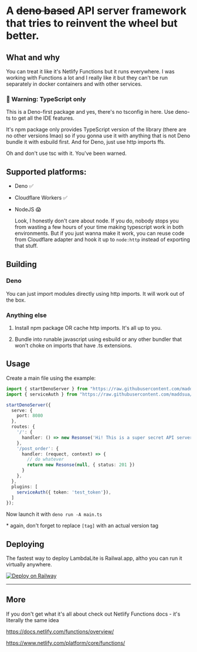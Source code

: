 # A ~~deno based~~ API server framework that tries to reinvent the wheel but better.

## What and why

You can treat it like it's Netlify Functions but it runs everywhere. I was working with Functions a lot and I really like it but they can't be run separately in docker containers and with other services.

### 🚨 Warning: TypeScript only

This is a Deno-first package and yes, there's no tsconfig in here. Use deno-ts to get all the IDE features.

It's npm package only provides TypeScript version of the library (there are no other versions lmao) so if you gonna use it with anything that is not Deno bundle it with esbuild first. And for Deno, just use http imports ffs.

Oh and don't use tsc with it. You've been warned.

## Supported platforms: 

- Deno ✅

- Cloudflare Workers ✅

- NodeJS 😱

	Look, I honestly don't care about node. If you do, nobody stops you from wasting a few hours of your time making typescript work in both environments. But if you just wanna make it work, you can reuse code from Cloudflare adapter and hook it up to `node:http` instead of exporting that stuff.

## Building

### Deno

You can just import modules directly using http imports. It will work out of the box.

### Anything else

1. Install npm package OR cache http imports. It's all up to you.

2. Bundle into runable javascript using esbuild or any other bundler that won't choke on imports that have .ts extensions.

## Usage

Create a main file using the example:

```typescript
import { startDenoServer } from "https://raw.githubusercontent.com/maddsua/lambda-lite/[tag]/adapters.mod.ts";
import { serviceAuth } from "https://raw.githubusercontent.com/maddsua/lambda-lite/[tag]/plugins.mod.ts";

startDenoServer({
  serve: {
    port: 8080
  },
  routes: {
    '/': {
      handler: () => new Resonse('Hi! This is a super secret API server xD')
    },
    '/post_order': {
      handler: (requect, context) => {
        // do whatever
        return new Resonse(null, { status: 201 })
      }
    },
  },
  plugins: [
    serviceAuth({ token: 'test_token'}),
  ]
});

```

Now launch it with `deno run -A main.ts`

\* again, don't forget to replace `[tag]` with an actual version tag

## Deploying

The fastest way to deploy LambdaLite is Railwal.app, altho you can run it virtually anywhere.

[![Deploy on Railway](https://railway.app/button.svg)](https://railway.app/template/YslOZk?referralCode=Mi0Jqj)

---

## More

If you don't get what it's all about check out Netlify Functions docs - it's literally the same idea

https://docs.netlify.com/functions/overview/

https://www.netlify.com/platform/core/functions/
